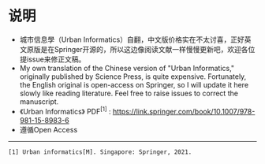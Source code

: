 # 说明
* 城市信息學（Urban Informatics）自翻，中文版价格实在不太讨喜，正好英文原版是在Springer开源的，所以这边像阅读文献一样慢慢更新吧，欢迎各位提issue来修正文稿。
* My own translation of the Chinese version of "Urban Informatics," originally published by Science Press, is quite expensive. Fortunately, the English original is open-access on Springer, so I will update it here slowly like reading literature. Feel free to raise issues to correct the manuscript.
* 《Urban Informatics》 PDF<sup>[1]</sup> : https://link.springer.com/book/10.1007/978-981-15-8983-6
* 遵循Open Access
<hr>

    [1] Urban informatics[M]. Singapore: Springer, 2021.
